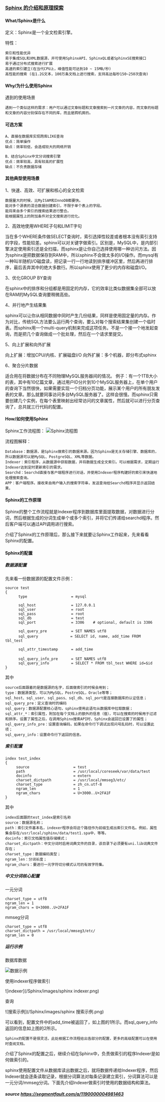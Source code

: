 ### [Sphinx 的介绍和原理探索](https://segmentfault.com/a/1190000004981463)

#### What/Sphinx是什么
定义：Sphinx是一个全文检索引擎。

特性：
```
索引和性能优异
易于集成SQL和XML数据源，并可使用SphinxAPI、SphinxQL或者SphinxSE搜索接口
易于通过分布式搜索进行扩展
高速的索引建立(在当代CPU上，峰值性能可达到10 ~ 15MB/秒)
高性能的搜索 (在1.2G文本，100万条文档上进行搜索，支持高达每秒150~250次查询)
```
#### Why/为什么使用Sphinx
遇到的使用场景
```
遇到一个类似这样的需求：用户可以通过文章标题和文章搜索到一片文章的内容，而文章的标题和文章的内容分别保存在不同的库，而且是跨机房的。
```
#### 可选方案
```
A、直接在数据库实现跨库LIKE查询
优点：简单操作
缺点：效率较低，会造成较大的网络开销

B、结合Sphinx中文分词搜索引擎
优点：效率较高，具有较高的扩展性
缺点：不负责数据存储
```
#### 其他典型使用场景
1、快速、高效、可扩展和核心的全文检索
```
数据量大的时候，比MyISAM和InnoDB都要快。
能对多个源表的混合数据创建索引，不限于单个表上的字段。
能将来自多个索引的搜索结果进行整合。
能根据属性上的附加条件对全文搜索进行优化。
```
2、高效地使用WHERE子句和LIMIT字句

当在多个WHERE条件做SELECT查询时，索引选择性较差或者根本没有索引支持的字段，性能较差。sphinx可以对关键字做索引。区别是，MySQL中，是内部引擎决定使用索引还是全扫描，而sphinx是让你自己选择使用哪一种访问方法。因为sphinx是把数据保存到RAM中，所以sphinx不会做太多的I/O操作。而mysql有一种叫半随机I/O磁盘读，把记录一行一行地读到排序缓冲区里，然后再进行排序，最后丢弃其中的绝大多数行。所以sphinx使用了更少的内存和磁盘I/O。

3、优化GROUP BY查询

在sphinx中的排序和分组都是用固定的内存，它的效率比类似数据集全部可以放在RAM的MySQL查询要稍微高些。

4、并行地产生结果集

sphinx可以让你从相同数据中同时产生几份结果，同样是使用固定量的内存。作为对比，传统SQL方法要么运行两个查询，要么对每个搜索结果集创建一个临时表。而sphinx用一个multi-query机制来完成这项任务。不是一个接一个地发起查询，而是把几个查询做成一个批处理，然后在一个请求里提交。

5、向上扩展和向外扩展

向上扩展：增加CPU/内核、扩展磁盘I/O
向外扩展：多个机器，即分布式sphinx

6、聚合分片数据

适合用在将数据分布在不同物理MySQL服务器间的情况。
例子：有一个1TB大小的表，其中有10亿篇文章，通过用户ID分片到10个MySQL服务器上，在单个用户的查询下当然很快，如果需要实现一个归档分页功能，展示某个用户的所有朋友发表的文章。那么就要同事访问多台MySQL服务器了。这样会很慢。而sphinx只需要创建几个实例，在每个表里映射出经常访问的文章属性，然后就可以进行分页查询了，总共就三行代码的配置。
#### How/如何使用Sphinx
Sphinx工作流程图：
![Sphinx流程图](/Sphinx/images/sphinx流程图.png)

流程图解释：
```
Database：数据源，是Sphinx做索引的数据来源。因为Sphinx是无关存储引擎、数据库的，所以数据源可以是MySQL、PostgreSQL、XML等数据。
Indexer：索引程序，从数据源中获取数据，并将数据生成全文索引。可以根据需求，定期运行Indexer达到定时更新索引的需求。
Searchd：Searchd直接与客户端程序进行对话，并使用Indexer程序构建好的索引来快速地处理搜索查询。
APP：客户端程序。接收来自用户输入的搜索字符串，发送查询给Searchd程序并显示返回结果。
```
#### Sphinx的工作原理
Sphinx的整个工作流程就是Indexer程序到数据库里面提取数据，对数据进行分词，然后根据生成的分词生成单个或多个索引，并将它们传递给searchd程序。然后客户端可以通过API调用进行搜索。

介绍了Sphinx的工作原理后，那么接下来就要让Sphinx工作起来，先来看看Sphinx的配置。
#### Sphinx的配置
##### 数据源配置
先来看一份数据源的配置文件示例：
```
source test
{
      type                    = mysql
  
      sql_host                = 127.0.0.1
      sql_user                = root
      sql_pass                = root
      sql_db                  = test
      sql_port                = 3306    # optional, default is 3306
  
      sql_query_pre           = SET NAMES utf8
      sql_query       　　　　 = SELECT id, name, add_time FROM tbl_test
  
      sql_attr_timestamp      = add_time
  
 　　　sql_query_info_pre      = SET NAMES utf8
      sql_query_info          = SELECT * FROM tbl_test WHERE id=$id
}
```
其中
```
source后面跟着的是数据源的名字，后面做索引的时候会用到；
type：数据源类型，可以为MySQL，PostreSQL，Oracle等等；
sql_host、sql_user、sql_pass、sql_db、sql_port是连接数据库的认证信息；
sql_query_pre：定义查询时的编码
sql_query：数据源配置核心语句，sphinx使用此语句从数据库中拉取数据；
sql_attr_*：索引属性，附加在每个文档上的额外的信息（值），可以在搜索的时候用于过滤和排序。设置了属性之后，在调用Sphinx搜索API时，Sphinx会返回已设置了的属性；
sql_query_info_pre：设置查询编码，如果在命令行下调试出现问号乱码时，可以设置此项；
sql_query_info：设置命令行下返回的信息。
```
##### 索引配置
```
index test_index
{
     source                    = test
     path                      = /usr/local/coreseek/var/data/test
     docinfo                   = extern
     charset_dictpath          = /usr/local/mmseg3/etc/
     charset_type              = zh_cn.utf-8
     ngram_len                 = 1
     ngram_chars               = U+3000..U+2FA1F 
}
```
其中
```
index后面跟的test_index是索引名称
source：数据源名称；
path：索引文件基本名，indexer程序会将这个路径作为前缀生成出索引文件名。例如，属性集会存在/usr/local/sphinx/data/test1.spa中，等等。
docinfo：索引文档属性值存储模式；
charset_dictpath：中文分词时启用词典文件的目录，该目录下必须要有uni.lib词典文件存在；
charset_type：数据编码类型；
ngram_len：分词长度；
ngram_chars：要进行一元字符切分模式认可的有效字符集。
```
##### 中文分词核心配置
一元分词
```
charset_type = utf8
ngram_len = 1
ngram_chars = U+3000..U+2FA1F
```
mmseg分词
```
charset_type = utf8
charset_dictpath = /usr/local/mmseg3/etc/
ngram_len = 0
```
##### 运行示例
数据库数据

![数据示例](/Sphinx/images/sphinx数据示例.png)

使用indexer程序做索引

![indexer](/Sphinx/images/sphinx indexer.png)

查询

![搜索示例](/Sphinx/images/sphinx 搜索示例.png)

可以看到，配置文件中的add_time被返回了，如上图的1所示。而sql_query_info返回的信息如上图的2所示。
```
Sphinx的配置不是很灵活，此处根据工作流程给出各部分的配置，更多的高级配置可以在使用时查阅文档。
```
介绍了Sphinx的配置之后，继续介绍在Sphinx中，负责做索引的程序Indexer是如何做索引的。

sphinx使用配置文件从数据库读出数据之后，就将数据传递给Indexer程序，然后Indexer就会逐条读取记录，根据分词算法对每条记录建立索引，分词算法可以是一元分词/mmseg分词。下面先介绍Indexer做索引时使用的数据结构和算法。
##### source https://segmentfault.com/a/1190000004981463
